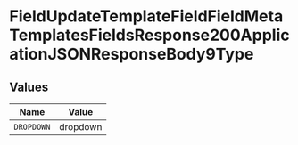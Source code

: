 # FieldUpdateTemplateFieldFieldMetaTemplatesFieldsResponse200ApplicationJSONResponseBody9Type


## Values

| Name       | Value      |
| ---------- | ---------- |
| `DROPDOWN` | dropdown   |